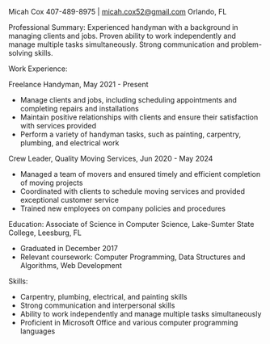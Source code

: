 <!-- TODO -->

Micah Cox 407-489-8975 | micah.cox52@gmail.com Orlando, FL

Professional Summary: Experienced handyman with a background in managing clients and jobs. Proven ability to work independently and manage multiple tasks simultaneously. Strong communication and problem-solving skills.

Work Experience:

Freelance Handyman, May 2021 \- Present

* Manage clients and jobs, including scheduling appointments and completing repairs and installations  
* Maintain positive relationships with clients and ensure their satisfaction with services provided  
* Perform a variety of handyman tasks, such as painting, carpentry, plumbing, and electrical work

Crew Leader, Quality Moving Services, Jun 2020 \- May 2024

* Managed a team of movers and ensured timely and efficient completion of moving projects  
* Coordinated with clients to schedule moving services and provided exceptional customer service  
* Trained new employees on company policies and procedures

Education: Associate of Science in Computer Science, Lake-Sumter State College, Leesburg, FL

* Graduated in December 2017  
* Relevant coursework: Computer Programming, Data Structures and Algorithms, Web Development

Skills:

* Carpentry, plumbing, electrical, and painting skills  
* Strong communication and interpersonal skills  
* Ability to work independently and manage multiple tasks simultaneously  
* Proficient in Microsoft Office and various computer programming languages

